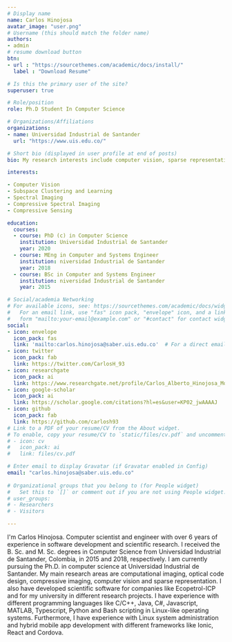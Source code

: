 ```yaml
---
# Display name
name: Carlos Hinojosa
avatar_image: "user.png"
# Username (this should match the folder name)
authors:
- admin
# resume download button
btn:
- url : "https://sourcethemes.com/academic/docs/install/"
  label : "Download Resume"

# Is this the primary user of the site?
superuser: true

# Role/position
role: Ph.D Student In Computer Science

# Organizations/Affiliations
organizations:
- name: Universidad Industrial de Santander
  url: "https://www.uis.edu.co/"

# Short bio (displayed in user profile at end of posts)
bio: My research interests include computer vision, sparse representation, subspace clustering, computational imaging, compressive imaging, and coding pattern design.

interests:

- Computer Vision
- Subspace Clustering and Learning
- Spectral Imaging
- Compressive Spectral Imaging
- Compressive Sensing

education:
  courses:
  - course: PhD (c) in Computer Science
    institution: Universidad Industrial de Santander
    year: 2020
  - course: MEng in Computer and Systems Engineer
    institution: niversidad Industrial de Santander
    year: 2018
  - course: BSc in Computer and Systems Engineer
    institution: niversidad Industrial de Santander
    year: 2015

# Social/academia Networking
# For available icons, see: https://sourcethemes.com/academic/docs/widgets/#icons
#   For an email link, use "fas" icon pack, "envelope" icon, and a link in the
#   form "mailto:your-email@example.com" or "#contact" for contact widget.
social:
- icon: envelope
  icon_pack: fas
  link: 'mailto:carlos.hinojosa@saber.uis.edu.co'  # For a direct email link, use "mailto:test@example.org".
- icon: twitter
  icon_pack: fab
  link: https://twitter.com/CarlosH_93
- icon: researchgate
  icon_pack: ai
  link: https://www.researchgate.net/profile/Carlos_Alberto_Hinojosa_Montero
- icon: google-scholar
  icon_pack: ai
  link: https://scholar.google.com/citations?hl=es&user=KP02_jwAAAAJ
- icon: github
  icon_pack: fab
  link: https://github.com/carlosh93
# Link to a PDF of your resume/CV from the About widget.
# To enable, copy your resume/CV to `static/files/cv.pdf` and uncomment the lines below.  
# - icon: cv
#   icon_pack: ai
#   link: files/cv.pdf

# Enter email to display Gravatar (if Gravatar enabled in Config)
email: "carlos.hinojosa@saber.uis.edu.co"
  
# Organizational groups that you belong to (for People widget)
#   Set this to `[]` or comment out if you are not using People widget.  
# user_groups:
# - Researchers
# - Visitors

---
```

I'm Carlos Hinojosa. Computer scientist and engineer with over 6 years of experience in software development and scientific research. I received the B. Sc. and M. Sc. degrees in Computer Science from Universidad Industrial de Santander, Colombia, in 2015 and 2018, respectively. I am currently pursuing the Ph.D. in computer science at Universidad Industrial de Santander. My main research areas are computational imaging, optical code design, compressive imaging, computer vision and sparse representation. I also have developed scientific software for companies like Ecopetrol-ICP and for my university in different research projects. I have experience with different programming languages like C/C++, Java, C#, Javascript, MATLAB, Typescript, Python and Bash scripting in Linux-like operating systems. Furthermore, I have experience with Linux system administration and hybrid mobile app development with different frameworks like Ionic, React and Cordova.

<!--Nelson Bighetti is a professor of artificial intelligence at the Stanford AI Lab. His research interests include distributed robotics, mobile computing and programmable matter. He leads the Robotic Neurobiology group, which develops self-reconfiguring robots, systems of self-organizing robots, and mobile sensor networks.

![reviews](../../img/certifacates.jpg)

It is a long established fact that a reader will be distracted by the readable content of a page when looking at its layout. The point of using Lorem Ipsum. The point of using Lorem Ipsum. distracted by the readable content of a page.-->